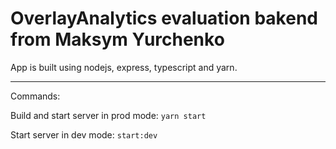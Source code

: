 # OverlayAnalytics evaluation bakend from Maksym Yurchenko

App is built using nodejs, express, typescript and yarn.

---

Commands:

Build and start server in prod mode:
`yarn start`

Start server in dev mode:
`start:dev`
